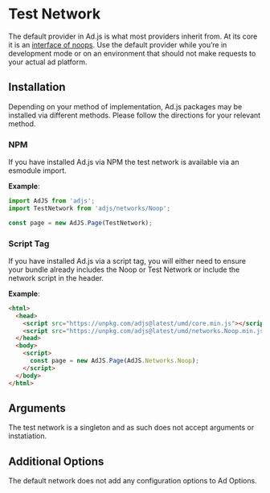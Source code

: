 # Test Network
The default provider in Ad.js is what most providers inherit from. At its core it is an [interface of noops](https://github.com/Econify/ad.js/blob/master/src/networks/Noop.ts). Use the default provider while you’re in development mode or on an environment that should not make requests to your actual ad platform.

## Installation
Depending on your method of implementation, Ad.js packages may be installed via different methods.
Please follow the directions for your relevant method.

### NPM
If you have installed Ad.js via NPM the test network is available via an esmodule import.

__Example__:
```js
import AdJS from 'adjs';
import TestNetwork from 'adjs/networks/Noop';

const page = new AdJS.Page(TestNetwork);
```

### Script Tag
If you have installed Ad.js via a script tag, you will either need to ensure your bundle already
includes the Noop or Test Network or include the network script in the header.

__Example__:
```html
<html>
  <head>
    <script src="https://unpkg.com/adjs@latest/umd/core.min.js"></script>
    <script src="https://unpkg.com/adjs@latest/umd/networks.Noop.min.js"></script>
  </head>
  <body>
    <script>
      const page = new AdJS.Page(AdJS.Networks.Noop);
    </script>
  </body>
</html>
```

## Arguments
The test network is a singleton and as such does not accept arguments or instatiation.

## Additional Options
The default network does not add any configuration options to Ad Options.
